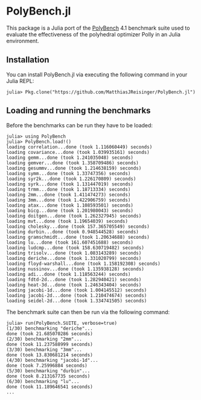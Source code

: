 # PolyBench.jl

This package is a Julia port of the [PolyBench](http://web.cse.ohio-state.edu/~pouchet/software/polybench/) 4.1 benchmark suite used to evaluate the effectiveness of the polyhedral optimizer Polly in an Julia environment.

## Installation

You can install PolyBench.jl via executing the following command in your Julia REPL:

```
julia> Pkg.clone("https://github.com/MatthiasJReisinger/PolyBench.jl")
```

## Loading and running the benchmarks

Before the benchmarks can be run they have to be loaded:

```
julia> using PolyBench
julia> PolyBench.load!()
loading correlation...done (took 1.116060449) seconds)
loading covariance...done (took 1.039935161) seconds)
loading gemm...done (took 1.241035048) seconds)
loading gemver...done (took 1.358709486) seconds)
loading gesummv...done (took 1.214638159) seconds)
loading symm...done (took 1.33747356) seconds)
loading syr2k...done (took 1.226170809) seconds)
loading syrk...done (took 1.131447019) seconds)
loading trmm...done (took 1.18713334) seconds)
loading 2mm...done (took 1.411474273) seconds)
loading 3mm...done (took 1.422906759) seconds)
loading atax...done (took 1.108593501) seconds)
loading bicg...done (took 1.201980043) seconds)
loading doitgen...done (took 1.262327945) seconds)
loading mvt...done (took 1.19654039) seconds)
loading cholesky...done (took 157.365705549) seconds)
loading durbin...done (took 0.948544528) seconds)
loading gramschmidt...done (took 1.20634688) seconds)
loading lu...done (took 161.607451688) seconds)
loading ludcmp...done (took 158.630719482) seconds)
loading trisolv...done (took 1.083143289) seconds)
loading deriche...done (took 1.331020799) seconds)
loading floyd-warshall...done (took 1.158192308) seconds)
loading nussinov...done (took 1.135938128) seconds)
loading adi...done (took 1.118563244) seconds)
loading fdtd-2d...done (took 1.282940421) seconds)
loading heat-3d...done (took 1.246343404) seconds)
loading jacobi-1d...done (took 1.004145512) seconds)
loading jacobi-2d...done (took 1.210474674) seconds)
loading seidel-2d...done (took 1.334741505) seconds)
```

The benchmark suite can then be run via the following command:

```
julia> run(PolyBench.SUITE, verbose=true)
(1/30) benchmarking "deriche"...
done (took 21.685070286 seconds)
(2/30) benchmarking "2mm"...
done (took 11.237588999 seconds)
(3/30) benchmarking "3mm"...
done (took 13.830681214 seconds)
(4/30) benchmarking "jacobi-1d"...
done (took 7.25996884 seconds)
(5/30) benchmarking "durbin"...
done (took 8.213167735 seconds)
(6/30) benchmarking "lu"...
done (took 11.189646541 seconds)
...
```
